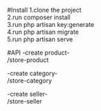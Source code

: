 #Install
1.clone the project<br>
2.run composer install<br>
3.run php artisan key:generate<br>
4.run php artisan migrate<br>
5.run php artisan serve<br>

#API
-create product-<br>
/store-product<br>

-create category-<br>
/store-category<br>

-create seller-<br>
/store-seller
